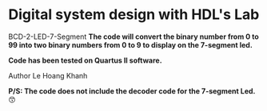 # Digital system design with HDL's Lab
BCD-2-LED-7-Segment
**The code will convert the binary number from 0 to 99 into two binary numbers from 0 to 9 to display on the 7-segment led.**

**Code has been tested on Quartus II software.**

Author Le Hoang Khanh


**P/S: The code does not include the decoder code for the 7-segment Led.** :kissing_smiling_eyes:
